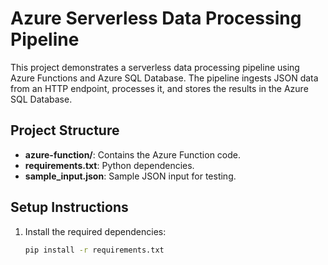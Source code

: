 # Azure Serverless Data Processing Pipeline

This project demonstrates a serverless data processing pipeline using Azure Functions and Azure SQL Database. The pipeline ingests JSON data from an HTTP endpoint, processes it, and stores the results in the Azure SQL Database.

## Project Structure

- **azure-function/**: Contains the Azure Function code.
- **requirements.txt**: Python dependencies.
- **sample_input.json**: Sample JSON input for testing.

## Setup Instructions

1. Install the required dependencies:
   ```bash
   pip install -r requirements.txt
